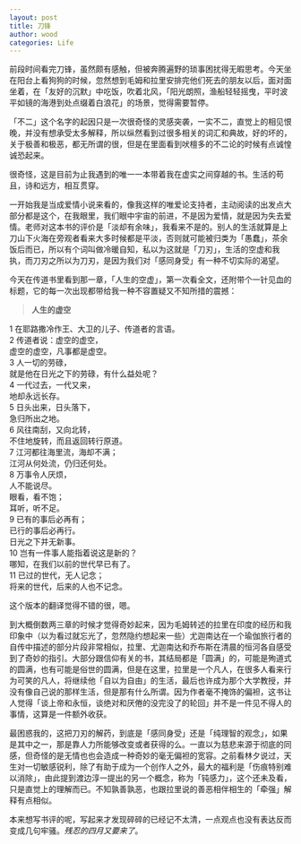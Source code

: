 ```yaml
---
layout: post
title: 刀锋
author: wood
categories: Life
---
```


前段时间看完刀锋，虽然颇有感触，但被奔腾遍野的琐事困扰得无暇思考。今天坐在阳台上看狗狗的时候，忽然想到毛姆和拉里安排完他们死去的朋友以后，面对面坐着，在「友好的沉默」中吃饭，吹着北风，「阳光朗照，渔船轻轻摇曳，平时波平如镜的海港到处点缀着白浪花」的场景，觉得需要暂停。

「不二」这个名字的起因只是一次很奇怪的灵感突袭，一实不二，直觉上的相见恨晚，并没有想承受太多解释，所以纵然看到过很多相关的词汇和典故，好的坏的，关于极善和极恶，都无所谓的很，但是在里面看到吠檀多的不二论的时候有点诚惶诚恐起来。

很奇怪，这是目前为止我遇到的唯一一本带着我在虚实之间穿越的书。生活的苟且，诗和远方，相互贯穿。

一开始我是当成爱情小说来看的，像我这样的唯爱论支持者，主动阅读的出发点大部分都是这个，在我眼里，我们眼中宇宙的前进，不是因为爱情，就是因为失去爱情。老师对这本书的评价是「淡却有余味」，我看来不是的。别人的生活就算是上刀山下火海在旁观者看来大多时候都是平淡，否则就可能被归类为「愚蠢」，茶余饭后而已，所以有个词叫做冷暖自知，私以为这就是「刀刃」，生活的空虚和我执，而刀刃之所以为刀刃，是因为我们对「感同身受」有一种不切实际的渴望。

今天在传道书里看到那一章，「人生的空虚」，第一次看全文，还附带个一针见血的标题，它的每一次出现都带给我一种不容置疑又不知所措的震撼：

>**人生的虚空**
>
1 在耶路撒冷作王、大卫的儿子、传道者的言语。<br>
2 传道者说：虚空的虚空，<br>
虚空的虚空，凡事都是虚空。<br>
3 人一切的劳碌，<br>
就是他在日光之下的劳碌，有什么益处呢？<br>
4 一代过去，一代又来，<br>
地却永远长存。<br>
5 日头出来，日头落下，<br>
急归所出之地。<br>
6 风往南刮，又向北转，<br>
不住地旋转，而且返回转行原道。<br>
7 江河都往海里流，海却不满；<br>
江河从何处流，仍归还何处。<br>
8 万事令人厌烦，<br>
人不能说尽。<br>
眼看，看不饱；<br>
耳听，听不足。<br>
9 已有的事后必再有；<br>
已行的事后必再行。<br>
日光之下并无新事。<br>
10 岂有一件事人能指着说这是新的？<br>
哪知，在我们以前的世代早已有了。<br>
11 已过的世代，无人记念；<br>
将来的世代，后来的人也不记念。<br>

这个版本的翻译觉得不错的很，嗯。<br>


到大概倒数两三章的时候才觉得奇妙起来，因为毛姆转述的拉里在印度的经历和我印象中（以为看过就忘光了，忽然隐约想起来一些）尤迦南达在一个瑜伽旅行者的自传中描述的部分片段非常相似，拉里、尤迦南达和乔布斯在清晨的恒河各自感受到了奇妙的指引。大部分跟信仰有关的书，其结局都是「圆满」的，可能是殉道式的圆满，也有可能是俗世的圆满，但是在这里，拉里是一个凡人，在很多人看来行为可笑的凡人，将继续他「自以为自由」的生活，最后也许成为那个大学教授，并没有像自己说的那样生活，但是那有什么所谓。因为作者毫不掩饰的偏袒，这书让人觉得「谈上帝和永恒，谈绝对和厌倦的没完没了的轮回」并不是一件见不得人的事情，这算是一件额外收获。

最困惑我的，这把刀刃的解药，到底是「感同身受」还是「纯理智的观念」，如果是其中之一，那是靠人力所能够改变或者获得的么。一直以为慈悲来源于彻底的同感，但奇怪的是无情也也会造成一种奇妙的毫无偏袒的宽容。之前看林夕说过，天生对一切敏感锐利，除了有助于成为一个创作人之外，最大的福利是「伤痕特别难以消除」，由此提到渡边淳一提出的另一个概念，称为「钝感力」，这个还未及看，只是直觉上的理解而已。不知孰善孰恶，也跟拉里说的善恶相伴相生的「牵强」解释有点相似。

本来想写书评的呢，写起来才发现碎碎的已经记不太清，一点观点也没有表达反而变成几句牢骚。*残忍的四月又要来了*。



